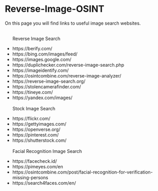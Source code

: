 # Reverse-Image-OSINT
<p>On this page you will find links to useful image search websites.</p> 
<ul>
<br>
Reverse Image Search
<p>
  <li>https://berify.com/</li>
  <li>https://bing.com/images/feed/</li>
  <li>https://images.google.com/</li>
  <li>https://duplichecker.com/reverse-image-search.php</li>
  <li>https://imageidentify.com/</li>
  <li>https://osintcombine.com/reverse-image-analyzer/</li>
  <li>https://reverse-image-search.org/</li>
  <li>https://stolencamerafinder.com/</li>
  <li>https://tineye.com/</li>
  <li>https://yandex.com/images/</li>
<br>
Stock Image Search
<p>
  <li>https://flickr.com/</li>
  <li>https://gettyimages.com/</li>
  <li>https://openverse.org/</li>
  <li>https://pinterest.com/</li>
  <li>https://shutterstock.com/</li>
<br>
Facial Recognition Image Search
<p>
 <li>https://facecheck.id/</li>
 <li>https://pimeyes.com/en</li>
 <li>https://osintcombine.com/post/facial-recognition-for-verification-missing-persons</li>
 <li>https://search4faces.com/en/</li>
</ul>
